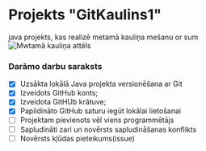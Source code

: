 # Projekts "GitKaulins1"
java projekts, kas realizē metamā kauliņa mešanu or sum
![Mwtamā kauliņa attēls](https://pic.onlinewebfonts.com/thumbnails/icons_549558.svg)
### **Darāmo darbu saraksts**

- [x] Uzsākta lokālā Java projekta versionēšana ar Git
- [x] Izveidots GitHub konts;
- [x] Izveidota GitHUb krātuve;
- [x] Papildināto GitHub saturu iegūt lokālai lietošanai
- [ ] Projektam pievienots vēl viens programmētājs
- [ ] Sapludināti zari un novērsts sapludināšanas konflikts
- [ ] Novērsts kļūdas pieteikums(issue)
